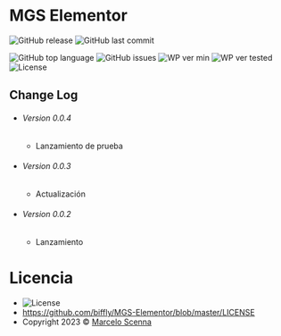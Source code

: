 <!--
https://dillinger.io/]
[https://shields.io/]
-->

# MGS Elementor
![GitHub release](https://img.shields.io/github/release/biffly/MGS-Elementor.svg?style=for-the-badge) ![GitHub last commit](https://img.shields.io/github/last-commit/biffly/MGS-Elementor.svg?style=for-the-badge)

![GitHub top language](https://img.shields.io/github/languages/top/biffly/MGS-Elementor.svg) ![GitHub issues](https://img.shields.io/github/issues-raw/biffly/MGS-Elementor.svg) ![WP ver min](https://img.shields.io/badge/wordpress-6.1.1-blue.svg?logo=wordpress)  ![WP ver tested](https://img.shields.io/badge/wordpress-6.1.1%20tested-green.svg?logo=wordpress) ![License](https://img.shields.io/badge/license-BSD%202--Clause-blue.svg)

## Change Log
- ###### Version 0.0.4
  - Lanzamiento de prueba
- ###### Version 0.0.3
  - Actualización
- ###### Version 0.0.2
  - Lanzamiento

# Licencia
- ![License](https://img.shields.io/badge/license-BSD%202--Clause-blue.svg)
- https://github.com/biffly/MGS-Elementor/blob/master/LICENSE
- Copyright 2023 © [Marcelo Scenna](https://www.marceloscenna.com.ar)